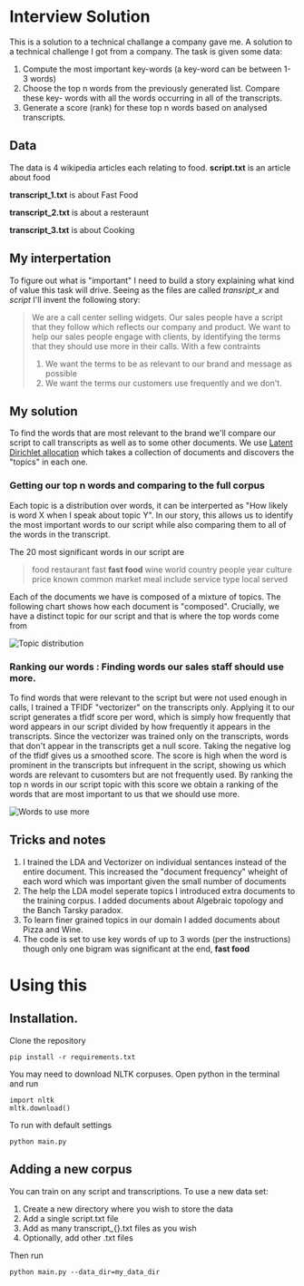 # Interview Solution
This is a solution to a technical challange a company gave me.
A solution to a technical challenge I got from a company. The task is given some data:
1. Compute the most important key-words (a key-word can be between 1-3 words)
2. Choose the top n words from the previously generated list. Compare these key-
words with all the words occurring in all of the transcripts.
3. Generate a score (rank) for these top n words based on analysed transcripts.

## Data
The data is 4 wikipedia articles each relating to food.
**script.txt** is an article about food

**transcript_1.txt** is about Fast Food

**transcript_2.txt** is about a resteraunt

**transcript_3.txt** is about Cooking
## My interpertation

To figure out what is "important" I need to build a story explaining what kind of value this task will drive.
Seeing as the files are called *transript_x* and *script* I'll invent the following story:

> We are a call center selling widgets. Our sales people have a script that they follow which reflects our company and product.
> We want to help our sales people engage with clients, by identifying the terms that they should use more in their calls. With a few contraints 
> 1. We want the terms to be as relevant to our brand and message as possible
> 2. We want the terms our customers use frequently and we don't. 

## My solution 
To find the words that are most relevant to the brand we'll compare our script to call transcripts as well as to some other documents. 
We use  [Latent Dirichlet allocation](https://en.wikipedia.org/wiki/Latent_Dirichlet_allocation) which takes a collection of documents and 
discovers the "topics" in each one. 
### Getting our top n words and comparing to the full corpus
Each topic is a distribution over words, it can be interperted as  "How likely is word X when I speak about topic Y". 
 In our story, this allows us to identify the most important words to our script while also comparing them to all of the words in the transcript. 

The 20 most significant words in our script are 
>	food 	restaurant 	fast
	**fast food** 	wine	world
	country	people	year
	culture	price	known
	common	market	meal
	include	service	type
	local	served
>

Each of the documents we have is composed of a mixture of topics. The following chart shows how each document is "composed". Crucially, we have a distinct topic
for our script and that is where the top words come from 

![Topic distribution](https://github.com/talolard/Interview/blob/master/images/topics.png "Topic breakdown by document")

### Ranking our words : Finding words our sales staff should use more. 

To find words that were relevant to the script but were not used enough in calls, I trained a TFIDF "vectorizer" on the transcripts only.
 Applying it to our script generates a tfidf score per word, which is simply how frequently that word appears in our script divided by how
 frequently it appears in the transcripts. Since the vectorizer was trained only on the transcripts, words that don't appear in the transcripts get 
   a null score. Taking the negative log of the tfidf gives us a smoothed score. The score is high when the word is prominent in the transcripts but 
    infrequent in the script, showing us which words are relevant to cusomters but are not frequently used. By ranking the top n words in our script
    topic with this score we obtain a ranking of the words that are most important to us that we should use more. 
    
  
![Words to use more](https://github.com/talolard/Interview/blob/master/images/top_n_words.png "Words we should use more")

## Tricks and notes

1. I trained the LDA and Vectorizer on individual sentances instead of the entire document. This increased the "document frequency" wheight of 
each word which was important given the small number of documents
2. The help the LDA model seperate topics I introduced extra documents to the training corpus. I added documents about 
Algebraic topology and the Banch Tarsky paradox.
3. To learn finer grained topics in our domain I added documents about Pizza and Wine.
4. The code is set to use key words of up to 3 words (per the instructions) though only one bigram was significant at the end, **fast food** 

# Using this

## Installation. 
Clone the repository

```` 
pip install -r requirements.txt
````

You may need to download NLTK corpuses. Open python in the terminal and run 

````
import nltk
mltk.download()
````

To run with default settings
```
python main.py
```

## Adding a new corpus
You can train on any script and transcriptions. To use a new data set: 
1. Create a new directory where you wish to store the data
2. Add a single script.txt file
3. Add as many transcript_{}.txt files as you wish
4. Optionally, add other .txt files 

Then run
 ```
python main.py --data_dir=my_data_dir
```

